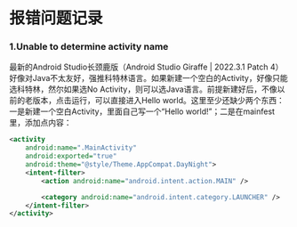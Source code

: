#  报错问题记录

### 1.Unable to determine activity name

最新的Android Studio长颈鹿版（Android Studio Giraffe | 2022.3.1 Patch 4）好像对Java不太友好，强推科特林语言。如果新建一个空白的Activity，好像只能选科特林，然尔如果选No Activity，则可以选Java语言。前提新建好后，不像以前的老版本，点击运行，可以直接进入Hello world。这里至少还缺少两个东西：一是新建一个空白Activity，里面自己写一个“Hello world!”；二是在mainfest里，添加点内容：

```xml
<activity
    android:name=".MainActivity"
    android:exported="true"
    android:theme="@style/Theme.AppCompat.DayNight">
    <intent-filter>
        <action android:name="android.intent.action.MAIN" />

        <category android:name="android.intent.category.LAUNCHER" />
    </intent-filter>
</activity>
```